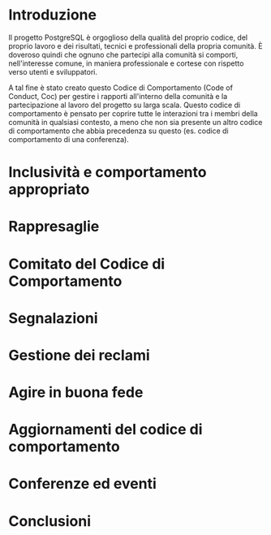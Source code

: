 # Introduzione
Il progetto PostgreSQL è orgoglioso della qualità del proprio codice, del proprio lavoro e dei risultati, tecnici e professionali della propria comunità. È doveroso quindi che ognuno che partecipi alla comunità si comporti, nell'interesse comune, in maniera professionale e cortese con rispetto verso utenti e sviluppatori.

A tal fine è stato creato questo Codice di Comportamento (Code of Conduct, Coc) per gestire i rapporti all'interno della comunità e la partecipazione al lavoro del progetto su larga scala.
Questo codice di comportamento è pensato per coprire tutte le interazioni tra i membri della comunità in qualsiasi contesto, a meno che non sia presente un altro codice di comportamento che abbia precedenza su questo (es. codice di comportamento di una conferenza).



# Inclusività e comportamento appropriato

# Rappresaglie

# Comitato del Codice di Comportamento

# Segnalazioni

# Gestione dei reclami

# Agire in buona fede

# Aggiornamenti del codice di comportamento

# Conferenze ed eventi

# Conclusioni
